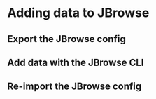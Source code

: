 # Adding data to JBrowse

## Export the JBrowse config

## Add data with the JBrowse CLI

## Re-import the JBrowse config
